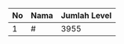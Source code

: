 | No | Nama            | Jumlah Level |
|----|-----------------|--------------|
| 1  | #    |    3955        |

